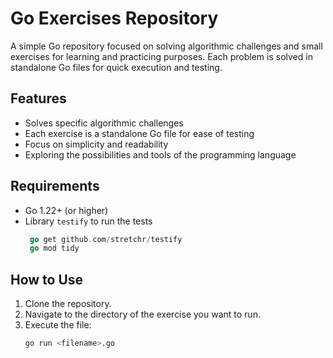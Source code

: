 # Go Exercises Repository
A simple Go repository focused on solving algorithmic challenges and small exercises for learning and practicing purposes. Each problem is solved in standalone Go files for quick execution and testing.

## Features
- Solves specific algorithmic challenges
- Each exercise is a standalone Go file for ease of testing
- Focus on simplicity and readability
- Exploring the possibilities and tools of the programming language

## Requirements
- Go 1.22+ (or higher)
- Library `testify` to run the tests
   ```go
    go get github.com/stretchr/testify
    go mod tidy
   ```

## How to Use
1. Clone the repository.
2. Navigate to the directory of the exercise you want to run.
3. Execute the file:
   ```bash
   go run <filename>.go
   ```

